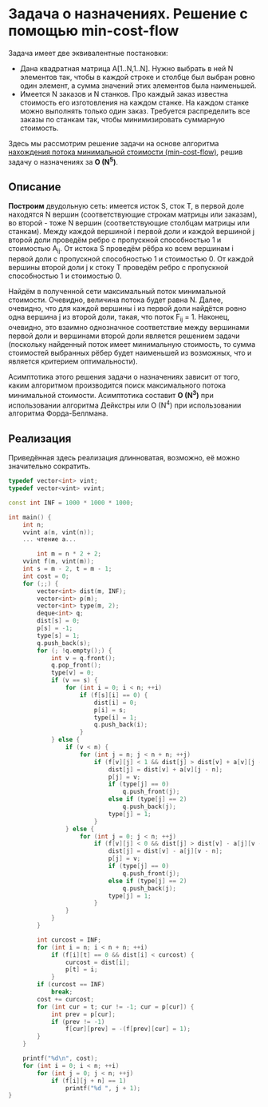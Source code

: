 # Задача о назначениях. Решение с помощью min-cost-flow

Задача имеет две эквивалентные постановки:

* Дана квадратная матрица A[1..N,1..N]. Нужно выбрать в ней N элементов так, чтобы в каждой строке и столбце был выбран ровно один элемент, а сумма значений этих элементов была наименьшей.
* Имеется N заказов и N станков. Про каждый заказ известна стоимость его изготовления на каждом станке. На каждом станке можно выполнять только один заказ. Требуется распределить все заказы по станкам так, чтобы минимизировать суммарную стоимость.

Здесь мы рассмотрим решение задачи на основе алгоритма [нахождения потока минимальной стоимости (min-cost-flow)](min_cost_flow), решив задачу о назначениях за **O (N<sup>5</sup>)**.

## Описание

**Построим** двудольную сеть: имеется исток S, сток T, в первой доле находятся N вершин (соответствующие строкам матрицы или заказам), во второй - тоже N вершин (соответствующие столбцам матрицы или станкам). Между каждой вершиной i первой доли и каждой вершиной j второй доли проведём ребро с пропускной способностью 1 и стоимостью A<sub>ij</sub>. От истока S проведём рёбра ко всем вершинам i первой доли с пропускной способностью 1 и стоимостью 0. От каждой вершины второй доли j к стоку T проведём ребро с пропускной способностью 1 и стоимостью 0.

Найдём в полученной сети максимальный поток минимальной стоимости. Очевидно, величина потока будет равна N. Далее, очевидно, что для каждой вершины i из первой доли найдётся ровно одна вершина j из второй доли, такая, что поток F<sub>ij</sub> = 1. Наконец, очевидно, это взаимно однозначное соответствие между вершинами первой доли и вершинами второй доли является решением задачи (поскольку найденный поток имеет минимальную стоимость, то сумма стоимостей выбранных рёбер будет наименьшей из возможных, что и является критерием оптимальности).

Асимптотика этого решения задачи о назначениях зависит от того, каким алгоритмом производится поиск максимального потока минимальной стоимости. Асимптотика составит **O (N<sup>3</sup>)** при использовании алгоритма Дейкстры или O (N<sup>4</sup>) при использовании алгоритма Форда-Беллмана.

## Реализация

Приведённая здесь реализация длинноватая, возможно, её можно значительно сократить.

<!--- TODO: specify code snippet id -->
``` cpp
typedef vector<int> vint;
typedef vector<vint> vvint;

const int INF = 1000 * 1000 * 1000;

int main() {
    int n;
    vvint a(n, vint(n));
    ... чтение a...

        int m = n * 2 + 2;
    vvint f(m, vint(m));
    int s = m - 2, t = m - 1;
    int cost = 0;
    for (;;) {
        vector<int> dist(m, INF);
        vector<int> p(m);
        vector<int> type(m, 2);
        deque<int> q;
        dist[s] = 0;
        p[s] = -1;
        type[s] = 1;
        q.push_back(s);
        for (; !q.empty();) {
            int v = q.front();
            q.pop_front();
            type[v] = 0;
            if (v == s) {
                for (int i = 0; i < n; ++i)
                    if (f[s][i] == 0) {
                        dist[i] = 0;
                        p[i] = s;
                        type[i] = 1;
                        q.push_back(i);
                    }
            } else {
                if (v < n) {
                    for (int j = n; j < n + n; ++j)
                        if (f[v][j] < 1 && dist[j] > dist[v] + a[v][j - n]) {
                            dist[j] = dist[v] + a[v][j - n];
                            p[j] = v;
                            if (type[j] == 0)
                                q.push_front(j);
                            else if (type[j] == 2)
                                q.push_back(j);
                            type[j] = 1;
                        }
                } else {
                    for (int j = 0; j < n; ++j)
                        if (f[v][j] < 0 && dist[j] > dist[v] - a[j][v - n]) {
                            dist[j] = dist[v] - a[j][v - n];
                            p[j] = v;
                            if (type[j] == 0)
                                q.push_front(j);
                            else if (type[j] == 2)
                                q.push_back(j);
                            type[j] = 1;
                        }
                }
            }
        }

        int curcost = INF;
        for (int i = n; i < n + n; ++i)
            if (f[i][t] == 0 && dist[i] < curcost) {
                curcost = dist[i];
                p[t] = i;
            }
        if (curcost == INF)
            break;
        cost += curcost;
        for (int cur = t; cur != -1; cur = p[cur]) {
            int prev = p[cur];
            if (prev != -1)
                f[cur][prev] = -(f[prev][cur] = 1);
        }
    }

    printf("%d\n", cost);
    for (int i = 0; i < n; ++i)
        for (int j = 0; j < n; ++j)
            if (f[i][j + n] == 1)
                printf("%d ", j + 1);
}
```
